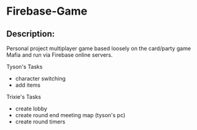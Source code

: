 # Firebase-Game

Description:
-----------
Personal project multiplayer game based loosely on the card/party game Mafia and run via Firebase online servers.

Tyson's Tasks
- character switching 
- add items


Trixie's Tasks
- create lobby
- create round end meeting map (tyson's pc)
- create round timers

